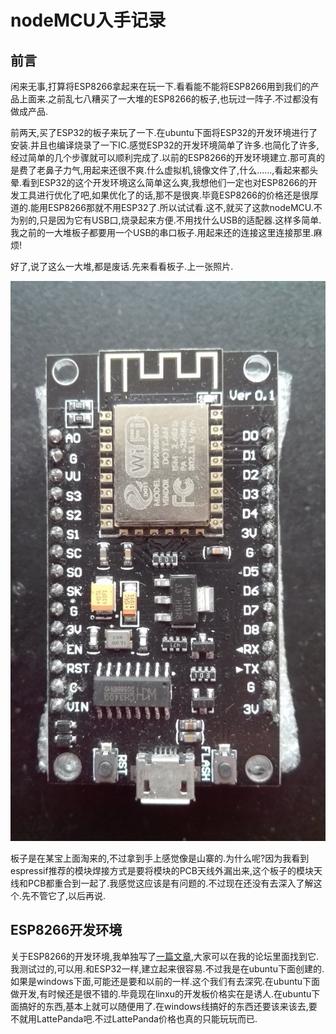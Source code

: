 # nodeMCU入手记录

## 前言

闲来无事,打算将ESP8266拿起来在玩一下.看看能不能将ESP8266用到我们的产品上面来.之前乱七八糟买了一大堆的ESP8266的板子,也玩过一阵子.不过都没有做成产品.

前两天,买了ESP32的板子来玩了一下.在ubuntu下面将ESP32的开发环境进行了安装.并且也编译烧录了一下IC.感觉ESP32的开发环境简单了许多.也简化了许多,经过简单的几个步骤就可以顺利完成了.以前的ESP8266的开发环境建立.那可真的是费了老鼻子力气,用起来还很不爽.什么虚拟机,镜像文件了,什么......,看起来都头晕.看到ESP32的这个开发环境这么简单这么爽,我想他们一定也对ESP8266的开发工具进行优化了吧,如果优化了的话,那不是很爽.毕竟ESP8266的价格还是很厚道的.能用ESP8266那就不用ESP32了.所以试试看.这不,就买了这款nodeMCU.不为别的,只是因为它有USB口,烧录起来方便.不用找什么USB的适配器.这样多简单.我之前的一大堆板子都要用一个USB的串口板子.用起来还的连接这里连接那里.麻烦!


好了,说了这么一大堆,都是废话.先来看看板子.上一张照片.

![nodeMCU](img/nodeMCU.jpg)

板子是在某宝上面淘来的,不过拿到手上感觉像是山寨的.为什么呢?因为我看到espressif推荐的模块焊接方式是要将模块的PCB天线外漏出来,这个板子的模块天线和PCB都重合到一起了.我感觉这应该是有问题的.不过现在还没有去深入了解这个.先不管它了,以后再说.

## ESP8266开发环境

关于ESP8266的开发环境,我单独写了[一篇文章](esp8266_sdk.md),大家可以在我的论坛里面找到它.我测试过的,可以用.和ESP32一样,建立起来很容易.不过我是在ubuntu下面创建的.如果是windows下面,可能还是要和以前的一样.这个我们有去深究.在ubuntu下面做开发,有时候还是很不错的.毕竟现在linxu的开发板价格实在是诱人.在ubuntu下面搞好的东西,基本上就可以随便用了.在windows线搞好的东西还要该来该去,要不就用LattePanda吧.不过LattePanda价格也真的只能玩玩而已.


